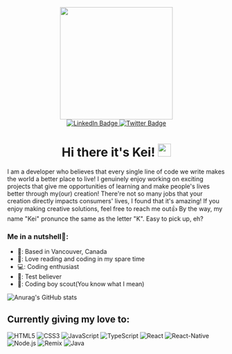 <div id="header" align="center">
  <img src="https://media.giphy.com/media/NmmUoxTjpj0CDGm1Qj/giphy.gif" width="260"/>
</div>

<div id="badges" align="center">
  <a href="https://www.linkedin.com/in/keisuke-yamashita-075164178">
    <img src="https://img.shields.io/badge/LinkedIn-blue?style=for-the-badge&logo=linkedin&logoColor=blue&color=white" alt="LinkedIn Badge"/>
  </a>
  <a href="https://twitter.com/kei957">
    <img src="https://img.shields.io/badge/Twitter-blue?style=for-the-badge&logo=twitter&logoColor=white" alt="Twitter Badge"/>
  </a>
</div>

<h1 align="center">
  Hi there it's Kei!
  <img src="https://media.giphy.com/media/hvRJCLFzcasrR4ia7z/giphy.gif" width="30px" height="30px"/>
</h1>

I am a developer who believes that every single line of code we write makes the world a better place to live! I genuinely enjoy working on exciting projects that give me opportunities of learning and make people's lives better through my(our) creation! There're not so many jobs that your creation directly impacts consumers' lives, I found that it's amazing! If you enjoy making creative solutions, feel free to reach me out👍
By the way, my name "Kei" pronunce the same as the letter "K". Easy to pick up, eh?

### Me in a nutshell🥜:
<ul>
  <li>🏡: Based in Vancouver, Canada</li>
  <li>📖: Love reading and coding in my spare time</li>
  <li>💻: Coding enthusiast</li>
  <li>🧪: Test believer</li>
  <li>🤠: Coding boy scout(You know what I mean)</li>
</ul>


![Anurag's GitHub stats](https://github-readme-stats.vercel.app/api?username=kei95&show_icons=true&theme=merko)

## Currently giving my love to:

![HTML5](https://img.shields.io/badge/-HTML5-%23E44D27?style=flat-square&logo=html5&logoColor=ffffff)
![CSS3](https://img.shields.io/badge/-CSS3-%231572B6?style=flat-square&logo=css3)
![JavaScript](https://img.shields.io/badge/-JavaScript-%23F7DF1C?style=flat-square&logo=javascript&logoColor=000000&labelColor=%23F7DF1C&color=%23FFCE5A)
![TypeScript](https://img.shields.io/badge/-TypeScript-007ACC?style=flat-square&logo=typescript&logoColor=white)
![React](https://img.shields.io/badge/-React-%23282C34?style=flat-square&logo=react)
![React-Native](https://img.shields.io/badge/-React_Native-%23282C34?style=flat-square&labelColor=23282C34&logo=react&color=white)
![Node.js](https://img.shields.io/badge/-nodejs-%23F7DF1C?style=flat-square&logo=node.js&labelColor=white&color=green)
![Remix](https://img.shields.io/badge/-Remix-%23F7DF1C?style=flat-square&logo=remix&color=292C36)
![Java](https://img.shields.io/badge/-Java-%23F7DF1C?style=flat-square&logo=java&labelColor=blue&color=white)

<!--
**kei95/kei95** is a ✨ _special_ ✨ repository because its `README.md` (this file) appears on your GitHub profile.

Here are some ideas to get you started:

- 🔭 I’m currently working on ...
- 🌱 I’m currently learning ...
- 👯 I’m looking to collaborate on ...
- 🤔 I’m looking for help with ...
- 💬 Ask me about ...
- 📫 How to reach me: ...
- 😄 Pronouns: ...
- ⚡ Fun fact: ...
-->
